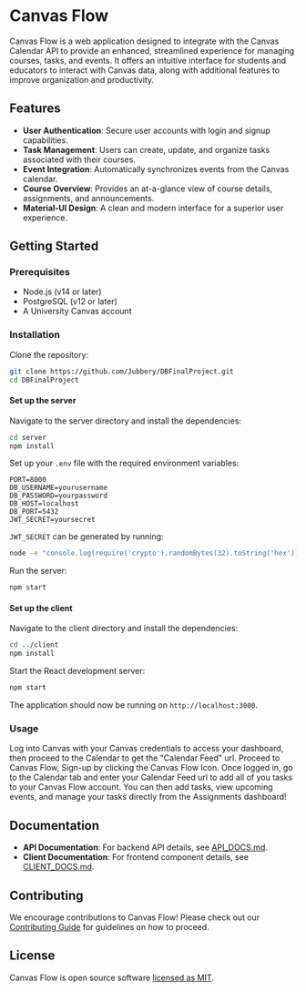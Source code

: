 # Canvas Flow

Canvas Flow is a web application designed to integrate with the Canvas Calendar API to provide an enhanced, streamlined experience for managing courses, tasks, and events. It offers an intuitive interface for students and educators to interact with Canvas data, along with additional features to improve organization and productivity.

## Features

- **User Authentication**: Secure user accounts with login and signup capabilities.
- **Task Management**: Users can create, update, and organize tasks associated with their courses.
- **Event Integration**: Automatically synchronizes events from the Canvas calendar.
- **Course Overview**: Provides an at-a-glance view of course details, assignments, and announcements.
- **Material-UI Design**: A clean and modern interface for a superior user experience.

## Getting Started

### Prerequisites

- Node.js (v14 or later)
- PostgreSQL (v12 or later)
- A University Canvas account

### Installation

Clone the repository:

```bash
git clone https://github.com/Jubbery/DBFinalProject.git
cd DBFinalProject
```

#### Set up the server

Navigate to the server directory and install the dependencies:

```bash
cd server
npm install
```

Set up your `.env` file with the required environment variables:

```env
PORT=8000
DB_USERNAME=yourusername
DB_PASSWORD=yourpassword
DB_HOST=localhost
DB_PORT=5432
JWT_SECRET=yoursecret
```

`JWT_SECRET` can be generated by running:
```bash 
node -e "console.log(require('crypto').randomBytes(32).toString('hex'));"
```


Run the server:

```bash
npm start
```

#### Set up the client

Navigate to the client directory and install the dependencies:

```bash
cd ../client
npm install
```

Start the React development server:

```bash
npm start
```

The application should now be running on `http://localhost:3000`.

### Usage

Log into Canvas with your Canvas credentials to access your dashboard, then proceed to the Calendar to get the "Calendar Feed" url. Proceed to Canvas Flow, Sign-up by clicking the Canvas Flow Icon. Once logged in, go to the Calendar tab and enter your Calendar Feed url to add all of you tasks to your Canvas Flow account. You can then add tasks, view upcoming events, and manage your tasks directly from the Assignments dashboard!

## Documentation

- **API Documentation**: For backend API details, see [API_DOCS.md](./server/API_DOCS.md).
- **Client Documentation**: For frontend component details, see [CLIENT_DOCS.md](./client/CLIENT_DOCS.md).

## Contributing

We encourage contributions to Canvas Flow! Please check out our [Contributing Guide](./CONTRIBUTING.md) for guidelines on how to proceed.

## License

Canvas Flow is open source software [licensed as MIT](./LICENSE).
